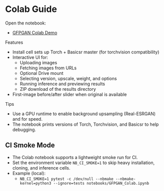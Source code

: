 # Colab Guide

Open the notebook:

- [GFPGAN Colab Demo](https://colab.research.google.com/github/IAmJonoBo/GFPGAN/blob/main/notebooks/GFPGAN_Colab.ipynb)

Features
- Install cell sets up Torch + Basicsr master (for torchvision compatibility)
- Interactive UI for:
  - Uploading images
  - Fetching images from URLs
  - Optional Drive mount
  - Selecting version, upscale, weight, and options
  - Running inference and previewing results
  - ZIP download of the results directory
- First-image before/after slider when original is available

Tips
- Use a GPU runtime to enable background upsampling (Real-ESRGAN) and for speed.
- The notebook prints versions of Torch, Torchvision, and Basicsr to help debugging.

## CI Smoke Mode

- The Colab notebook supports a lightweight smoke run for CI.
- Set the environment variable `NB_CI_SMOKE=1` to skip heavy installation, cloning, and inference cells.
- Example (local):
  - `NB_CI_SMOKE=1 pytest -c /dev/null --nbmake --nbmake-kernel=python3 --ignore=tests notebooks/GFPGAN_Colab.ipynb`
